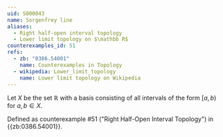 ```yaml
---
uid: S000043
name: Sorgenfrey line
aliases:
  - Right half-open interval topology
  - Lower limit topology on $\mathbb R$
counterexamples_id: 51
refs:
  - zb: "0386.54001" 
    name: Counterexamples in Topology
  - wikipedia: Lower_limit_topology
    name: Lower limit topology on Wikipedia
---
```

Let $X$ be the set $\mathbb{R}$ with a basis consisting of all intervals of the form $[a,b)$ for $a,b \in X$.

Defined as counterexample #51 ("Right Half-Open Interval Topology")
in {{zb:0386.54001}}.
